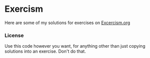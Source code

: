 # Exercism

Here are some of my solutions for exercises on [Excercism.org](https://exercism.org/)

### License

Use this code however you want, for anything other than just copying solutions into an exercise. 
Don't do that.